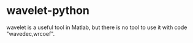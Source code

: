 # wavelet-python

wavelet is a useful tool in Matlab, but there is no tool to use it with code "wavedec,wrcoef".
